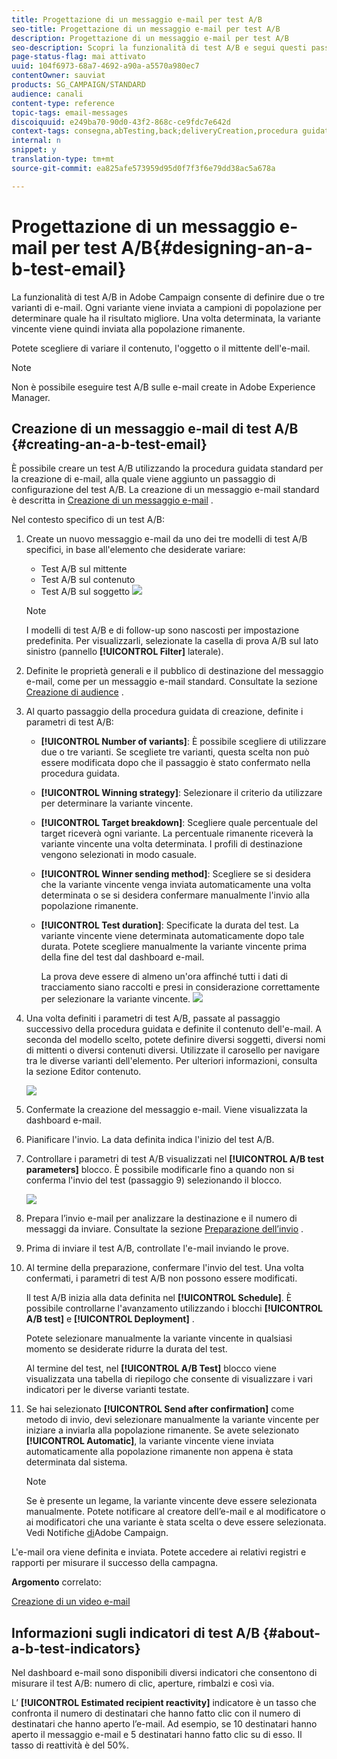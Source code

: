 ```yaml
---
title: Progettazione di un messaggio e-mail per test A/B
seo-title: Progettazione di un messaggio e-mail per test A/B
description: Progettazione di un messaggio e-mail per test A/B
seo-description: Scopri la funzionalità di test A/B e segui questi passaggi per creare un'e-mail da un modello di test A/B in Adobe Campaign.
page-status-flag: mai attivato
uuid: 104f6973-68a7-4692-a90a-a5570a980ec7
contentOwner: sauviat
products: SG_CAMPAIGN/STANDARD
audience: canali
content-type: reference
topic-tags: email-messages
discoiquuid: e249ba70-90d0-43f2-868c-ce9fdc7e642d
context-tags: consegna,abTesting,back;deliveryCreation,procedura guidata;consegna,principale
internal: n
snippet: y
translation-type: tm+mt
source-git-commit: ea825afe573959d95d0f7f3f6e79dd38ac5a678a

---
```



# Progettazione di un messaggio e-mail per test A/B{#designing-an-a-b-test-email}

La funzionalità di test A/B in Adobe Campaign consente di definire due o tre varianti di e-mail. Ogni variante viene inviata a campioni di popolazione per determinare quale ha il risultato migliore. Una volta determinata, la variante vincente viene quindi inviata alla popolazione rimanente.

Potete scegliere di variare il contenuto, l'oggetto o il mittente dell'e-mail.

>[!NOTE]
>
>Non è possibile eseguire test A/B sulle e-mail create in Adobe Experience Manager.

## Creazione di un messaggio e-mail di test A/B {#creating-an-a-b-test-email}

È possibile creare un test A/B utilizzando la procedura guidata standard per la creazione di e-mail, alla quale viene aggiunto un passaggio di configurazione del test A/B. La creazione di un messaggio e-mail standard è descritta in [Creazione di un messaggio e-mail](../../channels/using/creating-an-email.md) .

Nel contesto specifico di un test A/B:

1. Create un nuovo messaggio e-mail da uno dei tre modelli di test A/B specifici, in base all'elemento che desiderate variare:

   * Test A/B sul mittente
   * Test A/B sul contenuto
   * Test A/B sul soggetto
   ![](assets/create_ab_testing.png)

   >[!NOTE]
   >
   >I modelli di test A/B e di follow-up sono nascosti per impostazione predefinita. Per visualizzarli, selezionate la casella di prova A/B sul lato sinistro (pannello **[!UICONTROL Filter]** laterale).

1. Definite le proprietà generali e il pubblico di destinazione del messaggio e-mail, come per un messaggio e-mail standard. Consultate la sezione [Creazione di audience](../../audiences/using/creating-audiences.md) .
1. Al quarto passaggio della procedura guidata di creazione, definite i parametri di test A/B:

   * **[!UICONTROL Number of variants]**: È possibile scegliere di utilizzare due o tre varianti. Se scegliete tre varianti, questa scelta non può essere modificata dopo che il passaggio è stato confermato nella procedura guidata.
   * **[!UICONTROL Winning strategy]**: Selezionare il criterio da utilizzare per determinare la variante vincente.
   * **[!UICONTROL Target breakdown]**: Scegliere quale percentuale del target riceverà ogni variante. La percentuale rimanente riceverà la variante vincente una volta determinata. I profili di destinazione vengono selezionati in modo casuale.
   * **[!UICONTROL Winner sending method]**: Scegliere se si desidera che la variante vincente venga inviata automaticamente una volta determinata o se si desidera confermare manualmente l'invio alla popolazione rimanente.
   * **[!UICONTROL Test duration]**: Specificate la durata del test. La variante vincente viene determinata automaticamente dopo tale durata. Potete scegliere manualmente la variante vincente prima della fine del test dal dashboard e-mail.

      La prova deve essere di almeno un'ora affinché tutti i dati di tracciamento siano raccolti e presi in considerazione correttamente per selezionare la variante vincente.
   ![](assets/ab_parameters.png)

1. Una volta definiti i parametri di test A/B, passate al passaggio successivo della procedura guidata e definite il contenuto dell'e-mail. A seconda del modello scelto, potete definire diversi soggetti, diversi nomi di mittenti o diversi contenuti diversi. Utilizzate il carosello per navigare tra le diverse varianti dell'elemento. Per ulteriori informazioni, consulta la sezione Editor [](../../designing/using/overview.md) contenuto.

   ![](assets/create_ab_testing2.png)

1. Confermate la creazione del messaggio e-mail. Viene visualizzata la dashboard e-mail.
1. Pianificare l'invio. La data definita indica l'inizio del test A/B.
1. Controllare i parametri di test A/B visualizzati nel **[!UICONTROL A/B test parameters]** blocco. È possibile modificarle fino a quando non si conferma l'invio del test (passaggio 9) selezionando il blocco.

   ![](assets/create_ab_testing3.png)

1. Prepara l’invio e-mail per analizzare la destinazione e il numero di messaggi da inviare. Consultate la sezione [Preparazione dell’invio](../../sending/using/preparing-the-send.md) .
1. Prima di inviare il test A/B, controllate l'e-mail inviando le prove.
1. Al termine della preparazione, confermare l'invio del test. Una volta confermati, i parametri di test A/B non possono essere modificati.

   Il test A/B inizia alla data definita nel **[!UICONTROL Schedule]**. È possibile controllarne l'avanzamento utilizzando i blocchi **[!UICONTROL A/B test]** e **[!UICONTROL Deployment]** .

   Potete selezionare manualmente la variante vincente in qualsiasi momento se desiderate ridurre la durata del test.

   Al termine del test, nel **[!UICONTROL A/B Test]** blocco viene visualizzata una tabella di riepilogo che consente di visualizzare i vari indicatori per le diverse varianti testate.

1. Se hai selezionato **[!UICONTROL Send after confirmation]** come metodo di invio, devi selezionare manualmente la variante vincente per iniziare a inviarla alla popolazione rimanente. Se avete selezionato **[!UICONTROL Automatic]**, la variante vincente viene inviata automaticamente alla popolazione rimanente non appena è stata determinata dal sistema.

   >[!NOTE]
   >
   >Se è presente un legame, la variante vincente deve essere selezionata manualmente. Potete notificare al creatore dell’e-mail e al modificatore o ai modificatori che una variante è stata scelta o deve essere selezionata. Vedi Notifiche [di](../../administration/using/sending-internal-notifications.md)Adobe Campaign.

L'e-mail ora viene definita e inviata. Potete accedere ai relativi registri e rapporti per misurare il successo della campagna.

**Argomento** correlato:

[Creazione di un video e-mail](https://helpx.adobe.com/campaign/kt/acs/using/acs-create-email-from-homepage-feature-video-use.html)

## Informazioni sugli indicatori di test A/B {#about-a-b-test-indicators}

Nel dashboard e-mail sono disponibili diversi indicatori che consentono di misurare il test A/B: numero di clic, aperture, rimbalzi e così via.

L’ **[!UICONTROL Estimated recipient reactivity]** indicatore è un tasso che confronta il numero di destinatari che hanno fatto clic con il numero di destinatari che hanno aperto l’e-mail. Ad esempio, se 10 destinatari hanno aperto il messaggio e-mail e 5 destinatari hanno fatto clic su di esso. Il tasso di reattività è del 50%.
